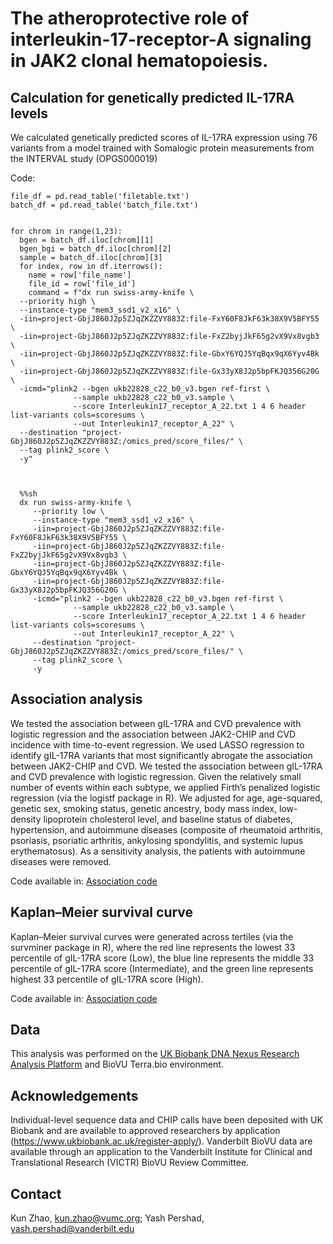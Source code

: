#  The atheroprotective role of interleukin-17-receptor-A signaling in JAK2 clonal hematopoiesis.

## Calculation for genetically predicted IL-17RA levels
We calculated genetically predicted scores of IL-17RA expression using 76 variants from a model trained with Somalogic protein measurements from the INTERVAL study (OPGS000019)

Code:
  

    file_df = pd.read_table('filetable.txt')
    batch_df = pd.read_table('batch_file.txt') 

    
    for chrom in range(1,23): 
      bgen = batch_df.iloc[chrom][1]
      bgen_bgi = batch_df.iloc[chrom][2]
      sample = batch_df.iloc[chrom][3]
      for index, row in df.iterrows():
        name = row['file_name']
        file_id = row['file_id']
        command = f"dx run swiss-army-knife \
      --priority high \
      --instance-type "mem3_ssd1_v2_x16" \
      -iin=project-GbjJ860J2p5ZJqZKZZVY883Z:file-FxY60F8JkF63k38X9V5BFY55 \
      -iin=project-GbjJ860J2p5ZJqZKZZVY883Z:file-FxZ2byjJkF65g2vX9Vx8vgb3 \
      -iin=project-GbjJ860J2p5ZJqZKZZVY883Z:file-GbxY6YQJ5YqBqx9qX6Yyv4Bk \
      -iin=project-GbjJ860J2p5ZJqZKZZVY883Z:file-Gx33yX8J2p5bpFKJQ356G20G \
      -icmd="plink2 --bgen ukb22828_c22_b0_v3.bgen ref-first \
                  --sample ukb22828_c22_b0_v3.sample \
                  --score Interleukin17_receptor_A_22.txt 1 4 6 header list-variants cols=scoresums \
                  --out Interleukin17_receptor_A_22" \
      --destination "project-GbjJ860J2p5ZJqZKZZVY883Z:/omics_pred/score_files/" \
      --tag plink2_score \
      -y"



      %%sh
      dx run swiss-army-knife \
         --priority low \
         --instance-type "mem3_ssd1_v2_x16" \
         -iin=project-GbjJ860J2p5ZJqZKZZVY883Z:file-FxY60F8JkF63k38X9V5BFY55 \
         -iin=project-GbjJ860J2p5ZJqZKZZVY883Z:file-FxZ2byjJkF65g2vX9Vx8vgb3 \
         -iin=project-GbjJ860J2p5ZJqZKZZVY883Z:file-GbxY6YQJ5YqBqx9qX6Yyv4Bk \
         -iin=project-GbjJ860J2p5ZJqZKZZVY883Z:file-Gx33yX8J2p5bpFKJQ356G20G \
         -icmd="plink2 --bgen ukb22828_c22_b0_v3.bgen ref-first \
                  --sample ukb22828_c22_b0_v3.sample \
                  --score Interleukin17_receptor_A_22.txt 1 4 6 header list-variants cols=scoresums \
                  --out Interleukin17_receptor_A_22" \
         --destination "project-GbjJ860J2p5ZJqZKZZVY883Z:/omics_pred/score_files/" \
         --tag plink2_score \
         -y


## Association analysis
We tested the association between gIL-17RA and CVD prevalence with logistic regression and the association between JAK2-CHIP and CVD incidence with time-to-event regression. We used LASSO regression to identify gIL-17RA variants that most significantly abrogate the association between JAK2-CHIP and CVD. We tested the association between gIL-17RA and CVD prevalence with logistic regression. Given the relatively small number of events within each subtype, we applied Firth’s penalized logistic regression (via the logistf package in R). We adjusted for age, age-squared, genetic sex, smoking status, genetic ancestry, body mass index, low-density lipoprotein cholesterol level, and baseline status of diabetes, hypertension, and autoimmune diseases (composite of rheumatoid arthritis, psoriasis, psoriatic arthritis, ankylosing spondylitis, and systemic lupus erythematosus). As a sensitivity analysis, the patients with autoimmune diseases were removed.

Code available in: [Association code](https://github.com/bicklab/il17ra/blob/main/KZ_IL17RA_CVD_UKB.ipynb)

## Kaplan–Meier survival curve
Kaplan–Meier survival curves were generated across tertiles (via the survminer package in R), where the red line represents the lowest 33 percentile of gIL-17RA score (Low), the blue line represents the middle 33 percentile of gIL-17RA score (Intermediate), and the green line represents highest 33 percentile of gIL-17RA score (High).

Code available in: [Association code](https://github.com/bicklab/il17ra/blob/main/KZ_KMplot.R)

## Data
This analysis was performed on the [UK Biobank DNA Nexus Research Analysis Platform](https://ukbiobank.dnanexus.com) and BioVU Terra.bio environment.

## Acknowledgements
Individual-level sequence data and CHIP calls have been deposited with UK Biobank and are available to approved researchers by application (https://www.ukbiobank.ac.uk/register-apply/). Vanderbilt BioVU data are available through an application to the Vanderbilt Institute for Clinical and Translational Research (VICTR) BioVU Review Committee.

## Contact
Kun Zhao, kun.zhao@vumc.org; Yash Pershad, yash.pershad@vanderbilt.edu
